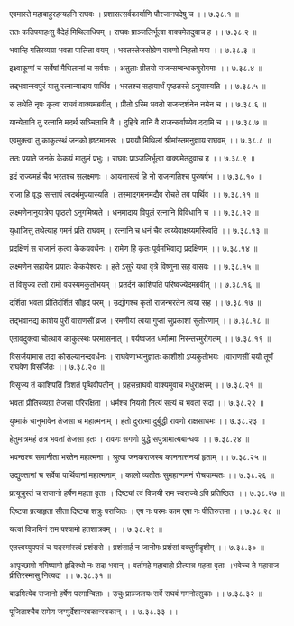 एवमास्ते महाबाहुरहन्यहनि राघवः ।
प्रशासत्सर्वकार्याणि पौरजानपदेषु च ।। ७.३८.१ ॥

ततः कतिपयाहःसु वैदेहं मिथिलाधिपम् ।
राघवः प्राञ्जलिर्भूत्वा वाक्यमेतदुवाच ह ।। ७.३८.२ ॥

भवान्हि गतिरव्यग्रा भवता पालिता वयम् ।
भवतस्तेजसोग्रेण रावणो निहतो मया ।। ७.३८.३ ॥

इक्ष्वाकूणां च सर्वेषां मैथिलानां च सर्वशः ।
अतुलाः प्रीतयो राजन्सम्बन्धकपुरोगमाः ।। ७.३८.४ ॥

तद्भवान्स्वपुरं यातु रत्नान्यादाय पार्थिव ।
भरतश्च सहायार्थं पृष्ठतस्ते ऽनुयास्यति ।। ७.३८.५ ॥

स तथेति नृपः कृत्वा राघवं वाक्यमब्रवीत् ।
प्रीतो ऽस्मि भवतो राजन्दर्शनेन नयेन च ।। ७.३८.६ ॥

यान्येतानि तु रत्नानि मदर्थं सञ्चितानि वै ।
दुहित्रे तानि वै राजन्सर्वाण्येव ददामि च ।। ७.३८.७ ॥

एवमुक्त्वा तु काकुत्स्थं जनको हृष्टमानसः ।
प्रययौ मिथिलां श्रीमांस्तमनुज्ञाय राघवम् ।। ७.३८.८ ॥

ततः प्रयाते जनके केकयं मातुलं प्रभुः ।
राघवः प्राञ्जलिर्भूत्वा वाक्यमेतदुवाच ह ।। ७.३८.९ ॥

इदं राज्यमहं चैव भरतश्च सलक्ष्मणः ।
आयत्तास्त्वं हि नो राजन्गतिश्च पुरुषर्षभ ।। ७.३८.१० ॥

राजा हि वृद्धः सन्तापं त्वदर्थमुपयास्यति ।
तस्माद्गमनमद्यैव रोचते तव पार्थिव ।। ७.३८.११ ॥

लक्ष्मणेनानुयात्रेण पृष्ठतो ऽनुगमिष्यते ।
धनमादाय विपुलं रत्नानि विविधानि च ।। ७.३८.१२ ॥

युधाजित्तु तथेत्याह गमनं प्रति राघवम् ।
रत्नानि च धनं चैव त्वय्येवाक्षय्यमस्त्विति ।। ७.३८.१३ ॥

प्रदक्षिणं स राजानं कृत्वा केकयवर्धनः ।
रामेण हि कृतः पूर्वमभिवाद्य प्रदक्षिणम् ।। ७.३८.१४ ॥

लक्ष्मणेन सहायेन प्रयातः केकयेश्वरः ।
हते ऽसुरे यथा वृत्रे विष्णुना सह वासवः ।। ७.३८.१५ ॥

तं विसृज्य ततो रामो वयस्यमकुतोभयम् ।
प्रतर्दनं काशिपतिं परिष्वज्येदमब्रवीत् ।। ७.३८.१६ ॥

दर्शिता भवता प्रीतिर्दर्शितं सौहृदं परम् ।
उद्योगश्च कृतो राजन्भरतेन त्वया सह ।। ७.३८.१७ ॥

तद्भवानद्य काशेय पुरीं वाराणसीं व्रज ।
रमणीयां त्वया गुप्तां सुप्रकाशां सुतोरणाम् ।। ७.३८.१८ ॥

एतावदुक्त्वा चोत्थाय काकुत्स्थः परमासनात् ।
पर्यष्वजत धर्मात्मा निरन्तरमुरोगतम् ।। ७.३८.१९ ॥

विसर्जयामास तदा कौसल्यानन्दवर्धनः ।
राघवेणाभ्यनुज्ञातः काशीशो ऽप्यकुतोभयः ।वाराणसीं ययौ तूर्णं राघवेण विसर्जितः ।। ७.३८.२० ॥

विसृज्य तं काशिपतिं त्रिशतं पृथिवीपतीन् ।
प्रहसन्राघवो वाक्यमुवाच मधुराक्षरम् ।। ७.३८.२१ ॥

भवतां प्रीतिरव्यग्रा तेजसा परिरक्षिता ।
धर्मश्च नियतो नित्यं सत्यं च भवतां सदा ।। ७.३८.२२ ॥

युष्माकं चानुभावेन तेजसा च महात्मनाम् ।
हतो दुरात्मा दुर्बुद्धी रावणो राक्षसाधमः ।। ७.३८.२३ ॥

हेतुमात्रमहं तत्र भवतां तेजसा हतः ।
रावणः सगणो युद्धे सपुत्रामात्यबान्धवः ।। ७.३८.२४ ॥

भवन्तश्च समानीता भरतेन महात्मना ।
श्रुत्वा जनकराजस्य काननात्तनयां हृताम् ।। ७.३८.२५ ॥

उद्युक्तानां च सर्वेषां पार्थिवानां महात्मनाम् ।
कालो व्यतीतः सुमहान्गमनं रोचयाम्यतः ।। ७.३८.२६ ॥

प्रत्यूचुस्तं च राजानो हर्षेण महता वृताः ।
दिष्ट्यां त्वं विजयी राम स्वराज्ये ऽपि प्रतिष्ठितः ।। ७.३८.२७ ॥

दिष्ट्या प्रत्याहृता सीता दिष्ट्या शत्रुः पराजितः ।
एष नः परमः काम एषा नः पीतिरुत्तमा ।। ७.३८.२८ ॥

यत्त्वां विजयिनं राम पश्यामो हतशात्रवम् ।
। ७.३८.२९ ॥

एतत्त्वय्युपपन्नं च यदस्मांस्त्वं प्रशंससे ।
प्रशंसार्ह न जानीमः प्रशंसां वक्तुमीदृशीम् ।। ७.३८.३० ॥

आपृच्छामो गमिष्यामो हृदिस्थो नः सदा भवान् ।
वर्तामहे महाबाहो प्रीत्यात्र महता वृताः ।भवेच्च ते महाराज प्रीतिरस्मासु नित्यदा ।। ७.३८.३१ ॥

बाढमित्येव राजानो हर्षेण परमान्विताः ।
उचुः प्राञ्जलयः सर्वे राघवं गमनोत्सुकाः ।। ७.३८.३२ ॥

पूजिताश्चैव रामेण जग्मुर्देशान्स्वकान्स्वकान् ।
। ७.३८.३३ ।।


